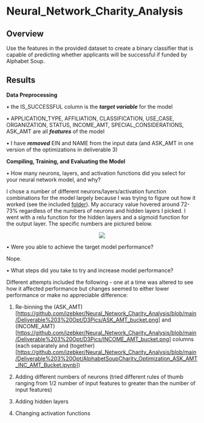 # Neural_Network_Charity_Analysis
## Overview
Use the features in the provided dataset to create a binary classifier that is capable of predicting whether applicants will be successful if funded by Alphabet Soup.
## Results
**Data Preprocessing**

• the IS_SUCCESSFUL column is the ***target variable*** for the model

• APPLICATION_TYPE, AFFILIATION, CLASSIFICATION, USE_CASE, ORGANIZATION, STATUS, INCOME_AMT, SPECIAL_CONSIDERATIONS, ASK_AMT are all ***features*** of the model

• I have ***removed*** EIN and NAME from the input data (and ASK_AMT in one version of the optimizations in deliverable 3)

**Compiling, Training, and Evaluating the Model**

• How many neurons, layers, and activation functions did you select for your neural network model, and why?

I chose a number of different neurons/layers/activation function combinations for the model largely because I was trying to figure out how it worked (see the included [folder](https://github.com/jzebker/Neural_Network_Charity_Analysis/tree/main/Deliverable%203%20Opt)).  My accuracy value hovered around 72-73% regardless of the numbers of neurons and hidden layers I picked.  I went with a relu function for the hidden layers and a sigmoid function for the output layer.  The specific numbers are pictured below.

<p align="center">
  <img src="https://user-images.githubusercontent.com/84994321/138534800-7b8185a6-f8e1-4aa1-b09c-6b1945b6d5ad.png">
</p>

• Were you able to achieve the target model performance?

Nope.

• What steps did you take to try and increase model performance?

Different attempts included the following - one at a time was altered to see how it affected performance but changes seemed to either lower performance or make no appreciable difference:

1) Re-binning the (ASK_AMT)[https://github.com/jzebker/Neural_Network_Charity_Analysis/blob/main/Deliverable%203%20Opt/D3Pics/ASK_AMT_bucket.png] and (INCOME_AMT)[https://github.com/jzebker/Neural_Network_Charity_Analysis/blob/main/Deliverable%203%20Opt/D3Pics/INCOME_AMT_bucket.png] columns (each separately and (together)[https://github.com/jzebker/Neural_Network_Charity_Analysis/blob/main/Deliverable%203%20Opt/AlphabetSoupCharity_Optimization_ASK_AMT_INC_AMT_Bucket.ipynb])

2) Adding different numbers of neurons (tried different rules of thumb ranging from 1/2 number of input features to greater than the number of input features)

3) Adding hidden layers

4) Changing activation functions
